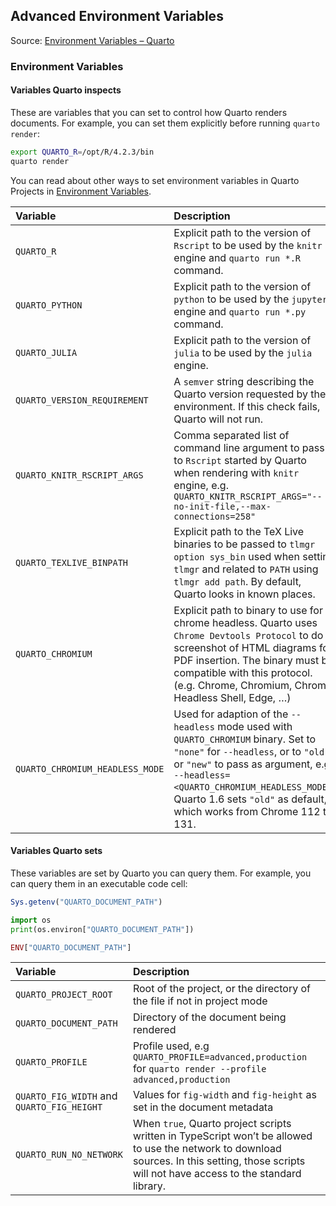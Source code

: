 ## Advanced Environment Variables

Source: [Environment Variables – Quarto](https://quarto.org/docs/projects/environment-variables.html)

### Environment Variables

#### Variables Quarto inspects

These are variables that you can set to control how Quarto renders documents. For example, you can set them explicitly before running `quarto render`:

```bash
export QUARTO_R=/opt/R/4.2.3/bin
quarto render
```

You can read about other ways to set environment variables in Quarto Projects in [Environment Variables](https://quarto.org/docs/projects/environment-variables.html).

| Variable                       | Description                                                                                                                                                                                                                                                                                          |
| :----------------------------- | :--------------------------------------------------------------------------------------------------------------------------------------------------------------------------------------------------------------------------------------------------------------------------------------------------- |
| `QUARTO_R`                     | Explicit path to the version of `Rscript` to be used by the `knitr` engine and `quarto run *.R` command.                                                                                                                                                                                                |
| `QUARTO_PYTHON`                | Explicit path to the version of `python` to be used by the `jupyter` engine and `quarto run *.py` command.                                                                                                                                                                                            |
| `QUARTO_JULIA`                 | Explicit path to the version of `julia` to be used by the `julia` engine.                                                                                                                                                                                                                              |
| `QUARTO_VERSION_REQUIREMENT`   | A `semver` string describing the Quarto version requested by the environment. If this check fails, Quarto will not run.                                                                                                                                                                                |
| `QUARTO_KNITR_RSCRIPT_ARGS`    | Comma separated list of command line argument to pass to `Rscript` started by Quarto when rendering with `knitr` engine, e.g.<br>`QUARTO_KNITR_RSCRIPT_ARGS="--no-init-file,--max-connections=258"`                                                                                                   |
| `QUARTO_TEXLIVE_BINPATH`       | Explicit path to the TeX Live binaries to be passed to `tlmgr option sys_bin` used when setting `tlmgr` and related to `PATH` using `tlmgr add path`. By default, Quarto looks in known places.                                                                                                         |
| `QUARTO_CHROMIUM`              | Explicit path to binary to use for chrome headless. Quarto uses `Chrome Devtools Protocol` to do screenshot of HTML diagrams for PDF insertion. The binary must be compatible with this protocol. (e.g. Chrome, Chromium, Chrome Headless Shell, Edge, …)                                                |
| `QUARTO_CHROMIUM_HEADLESS_MODE`| Used for adaption of the `--headless` mode used with `QUARTO_CHROMIUM` binary. Set to `"none"` for `--headless`, or to `"old"` or `"new"` to pass as argument, e.g. `--headless=<QUARTO_CHROMIUM_HEADLESS_MODE>`. Quarto 1.6 sets `"old"` as default, which works from Chrome 112 to 131. |

#### Variables Quarto sets

These variables are set by Quarto you can query them. For example, you can query them in an executable code cell:

```r
Sys.getenv("QUARTO_DOCUMENT_PATH")
```

```python
import os
print(os.environ["QUARTO_DOCUMENT_PATH"])
```

```julia
ENV["QUARTO_DOCUMENT_PATH"]
```

| Variable                | Description                                                                                                                                                              |
| :---------------------- | :----------------------------------------------------------------------------------------------------------------------------------------------------------------------- |
| `QUARTO_PROJECT_ROOT`   | Root of the project, or the directory of the file if not in project mode                                                                                                 |
| `QUARTO_DOCUMENT_PATH`  | Directory of the document being rendered                                                                                                                                 |
| `QUARTO_PROFILE`        | Profile used, e.g `QUARTO_PROFILE=advanced,production` for `quarto render --profile advanced,production`                                                                 |
| `QUARTO_FIG_WIDTH` and<br>`QUARTO_FIG_HEIGHT` | Values for `fig-width` and `fig-height` as set in the document metadata                                                                              |
| `QUARTO_RUN_NO_NETWORK` | When `true`, Quarto project scripts written in TypeScript won’t be allowed to use the network to download sources. In this setting, those scripts will not have access to the standard library. |

